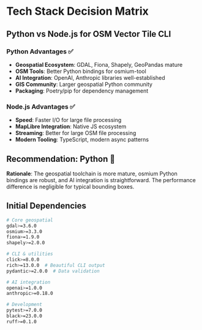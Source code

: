 # Tech Stack Decision Matrix

## Python vs Node.js for OSM Vector Tile CLI

### Python Advantages ✅
- **Geospatial Ecosystem**: GDAL, Fiona, Shapely, GeoPandas mature
- **OSM Tools**: Better Python bindings for osmium-tool
- **AI Integration**: OpenAI, Anthropic libraries well-established
- **GIS Community**: Larger geospatial Python community
- **Packaging**: Poetry/pip for dependency management

### Node.js Advantages ✅  
- **Speed**: Faster I/O for large file processing
- **MapLibre Integration**: Native JS ecosystem
- **Streaming**: Better for large OSM file processing
- **Modern Tooling**: TypeScript, modern async patterns

## **Recommendation: Python** 🐍

**Rationale**: The geospatial toolchain is more mature, osmium Python bindings are robust, and AI integration is straightforward. The performance difference is negligible for typical bounding boxes.

## Initial Dependencies
```bash
# Core geospatial
gdal>=3.6.0
osmium>=3.3.0
fiona>=1.9.0
shapely>=2.0.0

# CLI & utilities  
click>=8.0.0
rich>=13.0.0  # Beautiful CLI output
pydantic>=2.0.0  # Data validation

# AI integration
openai>=1.0.0
anthropic>=0.18.0

# Development
pytest>=7.0.0
black>=23.0.0
ruff>=0.1.0
``` 